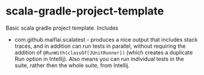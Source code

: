 # scala-gradle-project-template

Basic scala gradle project template. Includes

* com.github.maiflai.scalatest - produces a nice output that includes stack traces, and in addition can run tests in parallel, without requiring the addition of `@RunWith(classOf[JUnitRunner])` (which creates a duplicate Run option in Intellij). Also means you can run individual tests in the suite, rather then the whole suite, from Intellij.